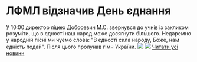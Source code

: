 # ЛФМЛ відзначив День єднання
У 10:00 директор ліцею Добосевич М.С. звернувся до учнів із закликом розуміти, що в єдності наш народ може досягнути більшого. Недаремно у народній пісні ми чуємо слова: "В єдності сила народу, Боже, нам єдність подай".
Після цього пролунав гімн України.
![](/images/лфмл-відзначив-день-єднання/djed.png)
![](/images/лфмл-відзначив-день-єднання/день-єднання.png)
[Читати усі новини](/news)

